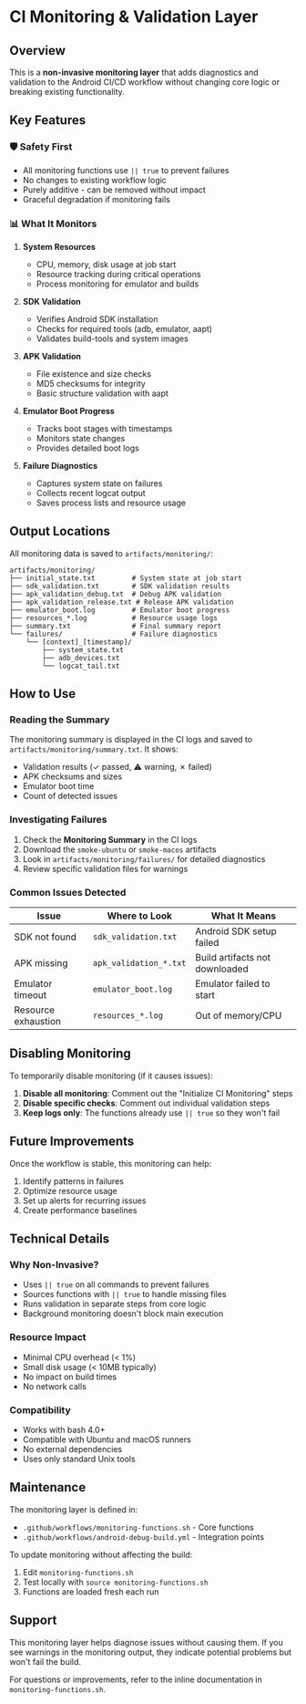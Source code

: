 # CI Monitoring & Validation Layer

## Overview
This is a **non-invasive monitoring layer** that adds diagnostics and validation to the Android CI/CD workflow without changing core logic or breaking existing functionality.

## Key Features

### 🛡️ Safety First
- All monitoring functions use `|| true` to prevent failures
- No changes to existing workflow logic
- Purely additive - can be removed without impact
- Graceful degradation if monitoring fails

### 📊 What It Monitors

1. **System Resources**
   - CPU, memory, disk usage at job start
   - Resource tracking during critical operations
   - Process monitoring for emulator and builds

2. **SDK Validation**
   - Verifies Android SDK installation
   - Checks for required tools (adb, emulator, aapt)
   - Validates build-tools and system images

3. **APK Validation**  
   - File existence and size checks
   - MD5 checksums for integrity
   - Basic structure validation with aapt

4. **Emulator Boot Progress**
   - Tracks boot stages with timestamps
   - Monitors state changes
   - Provides detailed boot logs

5. **Failure Diagnostics**
   - Captures system state on failures
   - Collects recent logcat output
   - Saves process lists and resource usage

## Output Locations

All monitoring data is saved to `artifacts/monitoring/`:

```
artifacts/monitoring/
├── initial_state.txt         # System state at job start
├── sdk_validation.txt        # SDK validation results
├── apk_validation_debug.txt  # Debug APK validation
├── apk_validation_release.txt # Release APK validation  
├── emulator_boot.log         # Emulator boot progress
├── resources_*.log           # Resource usage logs
├── summary.txt               # Final summary report
└── failures/                 # Failure diagnostics
    └── [context]_[timestamp]/
        ├── system_state.txt
        ├── adb_devices.txt
        └── logcat_tail.txt
```

## How to Use

### Reading the Summary
The monitoring summary is displayed in the CI logs and saved to `artifacts/monitoring/summary.txt`. It shows:
- Validation results (✓ passed, ⚠ warning, ✗ failed)
- APK checksums and sizes
- Emulator boot time
- Count of detected issues

### Investigating Failures
1. Check the **Monitoring Summary** in the CI logs
2. Download the `smoke-ubuntu` or `smoke-macos` artifacts
3. Look in `artifacts/monitoring/failures/` for detailed diagnostics
4. Review specific validation files for warnings

### Common Issues Detected

| Issue | Where to Look | What It Means |
|-------|--------------|---------------|
| SDK not found | `sdk_validation.txt` | Android SDK setup failed |
| APK missing | `apk_validation_*.txt` | Build artifacts not downloaded |
| Emulator timeout | `emulator_boot.log` | Emulator failed to start |
| Resource exhaustion | `resources_*.log` | Out of memory/CPU |

## Disabling Monitoring

To temporarily disable monitoring (if it causes issues):

1. **Disable all monitoring**: Comment out the "Initialize CI Monitoring" steps
2. **Disable specific checks**: Comment out individual validation steps
3. **Keep logs only**: The functions already use `|| true` so they won't fail

## Future Improvements

Once the workflow is stable, this monitoring can help:
1. Identify patterns in failures
2. Optimize resource usage
3. Set up alerts for recurring issues
4. Create performance baselines

## Technical Details

### Why Non-Invasive?
- Uses `|| true` on all commands to prevent failures
- Sources functions with `|| true` to handle missing files
- Runs validation in separate steps from core logic
- Background monitoring doesn't block main execution

### Resource Impact
- Minimal CPU overhead (< 1%)
- Small disk usage (< 10MB typically)
- No impact on build times
- No network calls

### Compatibility
- Works with bash 4.0+
- Compatible with Ubuntu and macOS runners
- No external dependencies
- Uses only standard Unix tools

## Maintenance

The monitoring layer is defined in:
- `.github/workflows/monitoring-functions.sh` - Core functions
- `.github/workflows/android-debug-build.yml` - Integration points

To update monitoring without affecting the build:
1. Edit `monitoring-functions.sh`
2. Test locally with `source monitoring-functions.sh`
3. Functions are loaded fresh each run

## Support

This monitoring layer helps diagnose issues without causing them. If you see warnings in the monitoring output, they indicate potential problems but won't fail the build.

For questions or improvements, refer to the inline documentation in `monitoring-functions.sh`.